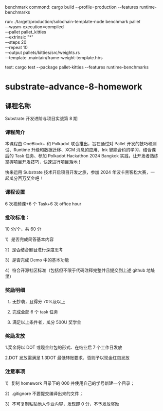 benchmark commond: cargo build --profile=production --features runtime-benchmarks

run:
./target/production/solochain-template-node benchmark pallet \
 --wasm-execution=compiled \
 --pallet pallet_kitties \
 --extrinsic "*" \
 --steps 20 \
 --repeat 10 \
 --output pallets/kitties/src/weights.rs \
 --template .maintain/frame-weight-template.hbs

test:
cargo test --package pallet-kitties --features runtime-benchmarks

# substrate-advance-8-homework

## 课程名称

Substrate 开发进阶与项目实战第 8 期

### 课程简介

本课程由 OneBlock+ 和 Polkadot 联合推出，旨在通过对 Pallet 开发的技巧和测试、Runtime 升级和数据迁移、XCM 消息的应用、Ink 智能合约的学习，结合课后的 Task 任务、参加 Polkadot Hackathon 2024 Bangkok 实践，让开发者熟练掌握项目开发技巧，快速进行项目落地！

快来运用 Substrate 技术开启项目开发之旅，参加 2024 年波卡黑客松大赛，一起瓜分百万奖金吧！

### 课程设置

6 次视频课+6 个 Task+6 次 office hour

### 批改标准：

10 分/个，共 60 分

1）是否完成简答基本内容

2）是否结合题目进行深度思考

3）是否完成 Demo 中的基本功能

4）符合开源社区标准（包括但不限于代码注释完整并且提交到上述 github 地址里）

### 奖励明细

1. 无抄袭，且得分 70%及以上

2. 完成全部 6 个 task 任务

3. 满足以上条件者，瓜分 500U 奖学金

### 奖励发放

1.奖金将以 DOT 或现金红包的形式、在结业后 7 个工作日发放

2.DOT 发放需满足 1.3DOT 最低转账要求，否则予以现金红包发放

### 注意事项

1）复制 homework 目录下的 000 并使用自己的学号新建一个目录；

2）.gitignore 不要提交编译出来的文件；

3）不可复制粘贴他人作业内容，发现即 0 分，不予发放奖励

